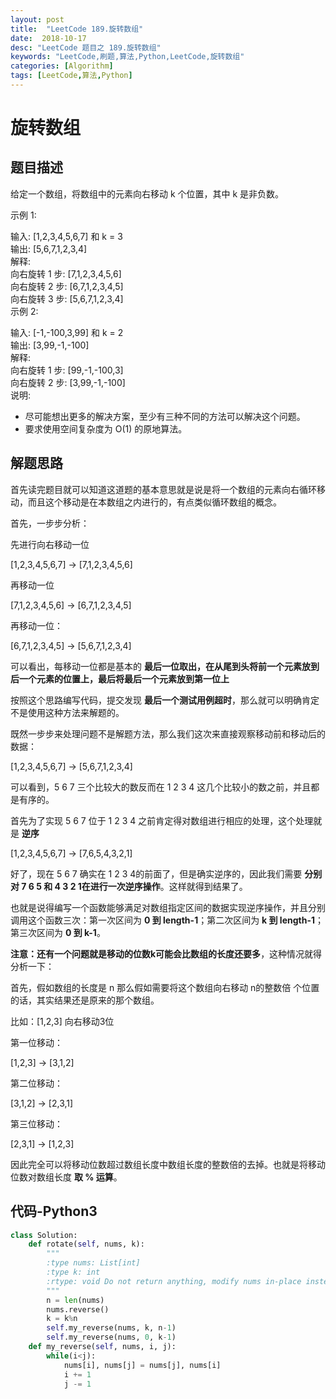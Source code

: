 ```yaml
---
layout: post
title:  "LeetCode 189.旋转数组"
date:  2018-10-17
desc: "LeetCode 题目之 189.旋转数组"
keywords: "LeetCode,刷题,算法,Python,LeetCode,旋转数组"
categories: [Algorithm]
tags: [LeetCode,算法,Python]
---
```

# 旋转数组

## 题目描述

给定一个数组，将数组中的元素向右移动 k 个位置，其中 k 是非负数。

示例 1:

输入: [1,2,3,4,5,6,7] 和 k = 3<br/>
输出: [5,6,7,1,2,3,4]<br/>
解释:<br/>
向右旋转 1 步: [7,1,2,3,4,5,6]<br/>
向右旋转 2 步: [6,7,1,2,3,4,5]<br/>
向右旋转 3 步: [5,6,7,1,2,3,4]<br/>
示例 2:<br/>

输入: [-1,-100,3,99] 和 k = 2<br/>
输出: [3,99,-1,-100]<br/>
解释: <br/>
向右旋转 1 步: [99,-1,-100,3]<br/>
向右旋转 2 步: [3,99,-1,-100]<br/>
说明:<br/>

- 尽可能想出更多的解决方案，至少有三种不同的方法可以解决这个问题。
- 要求使用空间复杂度为 O(1) 的原地算法。

## 解题思路

首先读完题目就可以知道这道题的基本意思就是说是将一个数组的元素向右循环移动，而且这个移动是在本数组之内进行的，有点类似循环数组的概念。

首先，一步步分析：

先进行向右移动一位

[1,2,3,4,5,6,7] -> [7,1,2,3,4,5,6]

再移动一位

[7,1,2,3,4,5,6] -> [6,7,1,2,3,4,5]

再移动一位：

[6,7,1,2,3,4,5] -> [5,6,7,1,2,3,4]

可以看出，每移动一位都是基本的 **最后一位取出，在从尾到头将前一个元素放到后一个元素的位置上，最后将最后一个元素放到第一位上**

按照这个思路编写代码，提交发现 **最后一个测试用例超时**，那么就可以明确肯定不是使用这种方法来解题的。

既然一步步来处理问题不是解题方法，那么我们这次来直接观察移动前和移动后的数据：

[1,2,3,4,5,6,7] -> [5,6,7,1,2,3,4]

可以看到，5 6 7 三个比较大的数反而在 1 2 3 4 这几个比较小的数之前，并且都是有序的。

首先为了实现 5 6 7 位于 1 2 3 4 之前肯定得对数组进行相应的处理，这个处理就是 **逆序**

[1,2,3,4,5,6,7] -> [7,6,5,4,3,2,1]

好了，现在 5 6 7 确实在 1 2 3 4的前面了，但是确实逆序的，因此我们需要 **分别对 7 6 5 和 4 3 2 1在进行一次逆序操作**。这样就得到结果了。

也就是说得编写一个函数能够满足对数组指定区间的数据实现逆序操作，并且分别调用这个函数三次：第一次区间为 **0 到 length-1**；第二次区间为 **k 到 length-1**；第三次区间为 **0 到 k-1**。

**注意：还有一个问题就是移动的位数k可能会比数组的长度还要多**，这种情况就得分析一下：

首先，假如数组的长度是 n 那么假如需要将这个数组向右移动 n的整数倍 个位置的话，其实结果还是原来的那个数组。

比如：[1,2,3] 向右移动3位

第一位移动：

[1,2,3] -> [3,1,2]

第二位移动：

[3,1,2] -> [2,3,1]

第三位移动：

[2,3,1] -> [1,2,3]

因此完全可以将移动位数超过数组长度中数组长度的整数倍的去掉。也就是将移动位数对数组长度 **取 % 运算**。

## 代码-Python3

```python
class Solution:
    def rotate(self, nums, k):
        """
        :type nums: List[int]
        :type k: int
        :rtype: void Do not return anything, modify nums in-place instead.
        """
        n = len(nums)
        nums.reverse()
        k = k%n
        self.my_reverse(nums, k, n-1)
        self.my_reverse(nums, 0, k-1)
    def my_reverse(self, nums, i, j):
        while(i<j):
            nums[i], nums[j] = nums[j], nums[i]
            i += 1
            j -= 1
```